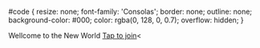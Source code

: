 <link rel="icon" href="/icon/favicon.ico" type="image/x-icon" />
<title>Gate</title>
		
#code {
	resize: none;
	font-family: 'Consolas';
	border: none;
	outline: none;
	background-color: #000;
	color: rgba(0, 128, 0, 0.7);
	overflow: hidden;
}


Wellcome to the New World
<a href="wonderland/">Tap to join</a><
			
<script>
for(var m="function"==typeof Object.defineProperties?Object.defineProperty:function(c,k,l){c!=Array.prototype&&c!=Object.prototype&&(c[k]=l.value)},r="undefined"!=typeof window&&window===this?this:"undefined"!=typeof global&&null!=global?global:this,v=["String","prototype","repeat"],w=0;w<v.length-1;w++){var x=v[w];x in r||(r[x]={});r=r[x]}
var y=v[v.length-1],z=r[y],C=z?z:function(c){if(null==this)throw new TypeError("The 'this' value for String.prototype.repeat must not be null or undefined");var k=this+"";if(0>c||1342177279<c)throw new RangeError("Invalid count value");c|=0;for(var l="";c;)if(c&1&&(l+=k),c>>>=1)k+=k;return l};C!=z&&null!=C&&m(r,y,{configurable:!0,writable:!0,value:C});
window.onload=function(){function c(b,a){0==b.length?a&&a():(t.value+=b.charAt(0),t.scrollTop=t.scrollHeight,setTimeout(function(){c(b.substr(1),a)},5))}function k(){var a="";do{var c=Math.floor(5*Math.random())+5;for(var f=0;f<c;f++){var d=Math.floor(3*Math.random());f||2!=d||(d-=Math.floor(1*Math.random())+1);a+=String.fromCharCode(Math.floor(Math.random()*(d&&1!=d?10:26))+(d?1==d?97:48:65))}}while(-1!=e.indexOf(a));return a}function l(){switch(Math.floor(5*Math.random())){case 0:return"true";case 1:return"'$v1' == '$v1'";
case 2:return(e[Math.floor(Math.random()*e.length)]||"$v1")+" == '$v2'";case 3:return(e[Math.floor(Math.random()*e.length)]||"$v1")+" > $r1";case 4:return"window."+A[Math.floor(Math.random()*A.length)]}}function q(){u++;n++}function B(){u=0;for(var b=Math.floor(16*Math.random());(10<=b&&14>b||4==b)&&!n;)b=Math.floor(16*Math.random());10<n&&(b=4);switch(b){case 0:a+="$tfor (var $v1 = 0; $v1 < $r1; $v1++) {";g.push("for");h.push(null);q();break;case 1:a+="$tvar $v1 = Math.floor(Math.random() * $r1) + $r1;\n$twhile($v1 > $r1) {\n$t\tconsole.log('Hacker ' + $e1 + '!');\n$t\tvar $v2 = '$v3';\n$t}";
break;case 2:a+="$tdo {";g.push("do");h.push(null);q();break;case 3:a+="$twhile ("+l()+") {";g.push("while");h.push(null);q();break;case 10:case 11:case 12:case 13:case 4:if(0<n){b=g[g.length-1];var c=h[h.length-1],f=.5<Math.random();switch(b){case "do":a+="$t} while ($e1 != $v2);";break;case "while":a+="$t}";break;case "if":a=f?a+"$t} else {":a+"$t}";break;case "for":a+="$t}";break;case "xhr":a+="$t}\n$t"+c.name+".send($e1);";break;case "else":a+="$t}"}f&&"if"==b?(u=1,g.pop(),h.pop(),g.push("else"),
h.push(null)):(g.pop(),h.pop(),n--)}break;case 5:a+="$tif ("+l()+") {";g.push("if");h.push(null);q();break;case 6:case 7:case 8:case 9:if(.5<Math.random())if(.5<Math.random())if(.25>Math.random()){c="'";f=Math.floor(160*Math.random())+16;for(b=0;b<f;b++){var d=(Math.floor(254*Math.random())+1).toString(16);c+="\\x"+"00".substr(d.length)+d;b%10||(c+="' + \n$t'")}a+="$tvar $v1 = "+(c+"';")}else a+="$tvar $v1 = '$s1' + $e1;";else a+="$tvar $v1 = '$s1';";else a=.5<Math.random()?a+"$tvar $v1 = $r1 * $r2;":
a+"$tvar $v1 = $r1;";break;case 14:a+="$tvar $v1 = new XMLHttpRequest();\n$t$v1.open('POST', 'http://$s1$s2.onion/$s3.php', true);\n$t$v1.send($e1);";break;case 15:b=k(),e.push(b),a+="$tvar "+b+" = new XMLHttpRequest();\n$t"+b+".open('POST', 'http://$s1$s2.onion/$s3.php', true);\n$t"+b+".onload = function() {",g.push("xhr"),h.push({name:b}),q()}for(c=/\$[vres]\d{1}/gi;null!==(f=c.exec(a));)for(b=0;b<f.length;b++){d=f[b];var p=k();"V"!=d.charAt(1).toUpperCase()&&"E"==d.charAt(1).toUpperCase()&&0<e.length&&
(p=e[Math.floor(Math.random()*e.length)]);"R"==d.charAt(1).toUpperCase()?p=Math.floor(65535*Math.random())+255:"S"==d.charAt(1).toUpperCase()?p=k():-1==e.indexOf(p)&&e.push(p);a=a.split(d).join(p)}100<e.length&&(e=e.splice(99,e.length-100));a=a.split("$t").join("\t".repeat(n-u));a+="\n";D()}function D(){c(a,function(){a="";setTimeout(B,100)})}var t=document.getElementById("code"),a="",n=0,u=0,e=[],g=[],h=[],A=Object.keys(window);setTimeout(B,100)};
</script>
		
<audio id="bgaudio" src="Gate.mp3" loop="infinite" autoplay="autoplay"></audio>